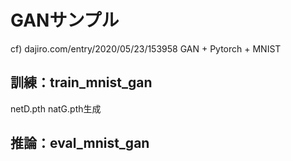 # GANサンプル
cf) dajiro.com/entry/2020/05/23/153958
GAN + Pytorch + MNIST

## 訓練：train_mnist_gan
netD.pth natG.pth生成

## 推論：eval_mnist_gan